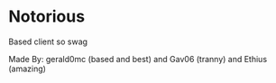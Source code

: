 # Notorious
Based client so swag

Made By: gerald0mc (based and best) and Gav06 (tranny) and Ethius (amazing)
